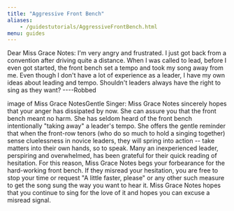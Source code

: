 ```yaml
---
title: "Aggressive Front Bench"
aliases:
    - /guidestutorials/AggressiveFrontBench.html
menu: guides
---
```


Dear Miss Grace Notes: I'm very angry and frustrated. I just got back from a convention after driving quite a distance. When I was called to lead, before I even got started, the front bench set a tempo and took my song away from me. Even though I don't have a lot of experience as a leader, I have my own ideas about leading and tempo. Shouldn't leaders always have the right to sing as they want? ----Robbed

image of Miss Grace NotesGentle Singer: Miss Grace Notes sincerely hopes that your anger has dissipated by now. She can assure you that the front bench meant no harm. She has seldom heard of the front bench intentionally "taking away" a leader's tempo. She offers the gentle reminder that when the front-row tenors (who do so much to hold a singing together) sense cluelessness in novice leaders, they will spring into action -- take matters into their own hands, so to speak. Many an inexperienced leader, perspiring and overwhelmed, has been grateful for their quick reading of hesitation.
For this reason, Miss Grace Notes begs your forbearance for the hard-working front bench. If they misread your hesitation, you are free to stop your time or request "A little faster, please" or any other such measure to get the song sung the way you want to hear it. Miss Grace Notes hopes that you continue to sing for the love of it and hopes you can excuse a misread signal.